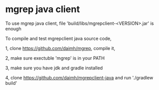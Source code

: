 # mgrep java client

To use mgrep java client, file 'build/libs/mgrepclient-\<VERSION>.jar' is enough

To compile and test mgrepclient java source code, 

1, clone https://github.com/daimh/mgrep, compile it, 

2, make sure exectuble 'mgrep' is in your PATH

3, make sure you have jdk and gradle installed

4, clone https://github.com/daimh/mgrepclient-java and run './gradlew build'

